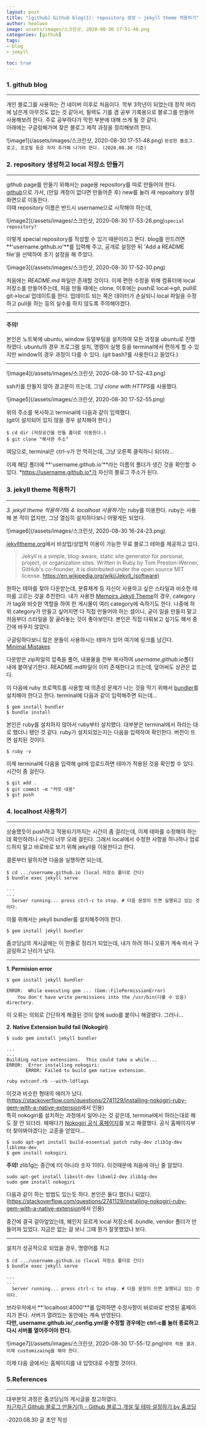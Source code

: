```yaml
---
layout: post
title: "[github] Github blog(1): repository 생성 ~ jekyll theme 적용하기"
author: healwon
image: assets/images/스크린샷, 2020-08-30 17-51-48.png
categories: [github]
tags:
- blog
- jekyll

toc: true
---
```


### 1. github blog
***
개인 블로그를 사용하는 건 네이버 이후로 처음이다. 학부 3학년이 되었는데 정작 머리에 남은게 아무것도 없는 것 같아서, 필력도 기를 겸 공부 기록용으로 블로그를 만들어 사용해보려 한다. 주로 공부하다가 막힌 부분에 대해 쓰게 될 것 같다.   
아래에는 구글링해가며 찾은 블로그 제작 과정을 정리해보려 한다.

![image1](/assets/images/스크린샷, 2020-08-30 17-51-48.png) ```완성한 블로그. 로고, 프로필 등은 차차 추가해 나가려 한다. (2020.08.30 기준)```

### 2. repository 생성하고 local 저장소 만들기
***
github page를 만들기 위해서는 page용 repository를 따로 만들어야 한다.   
[github](https://github.com/)으로 가서, (만일 계정이 없다면 만들어준 후) new를 눌러 새 repoaitory 설정 화면으로 이동한다.   
이때 repository 이름은 반드시 username으로 시작해야 하는데,   

![image2](/assets/images/스크린샷, 2020-08-30 17-53-26.png)```special repository?```

이렇게 special repository를 작성할 수 있기 때문이라고 뜬다. blog를 만드려면 **'username.github.io'**를 입력해 주고, 공개로 설정한 뒤 'Add a README file'을 선택하여 초기 설정을 해 주었다.   

![image3](/assets/images/스크린샷, 2020-08-30 17-52-30.png)

처음에는 *README.md* 파일만 존재할 것이다. 이제 편한 수정을 위해 컴퓨터에 local 저장소를 만들어주는데, 처음 만들 때에는 clone, 이후에는 push로 local->git, pull로 git->local 업데이트를 한다. 업데이트 되는 쪽은 데이터가 손실되니 local 파일을 수정하고 pull을 하는 등의 실수를 하지 않도록 주의해야겠다.   


***

#### 주의!   
본인은 노트북에 ubuntu, window 듀얼부팅을 설치하여 모든 과정을 ubuntu로 진행하였다. ubuntu의 경우 프로그램 설치, 명령어 실행 등을 terminal에서 편하게 할 수 있지만 window의 경우 과정이 다를 수 있다. (git bash?를 사용한다고 들었다.)   

***

![image4](/assets/images/스크린샷, 2020-08-30 17-52-43.png)

ssh키를 만들지 않아 경고문이 뜨는데, 그냥 *clone with HTTPS*를 사용했다.   

![image5](/assets/images/스크린샷, 2020-08-30 17-52-55.png)

위의 주소를 복사하고 terminal에 다음과 같이 입력했다.   
(git이 설치되어 있지 않을 경우 설치해야 한다.)
```terminal
$ cd dir (저장공간을 만들 폴더로 이동한다.)
$ git clone "복사한 주소"
```
여담으로, terminal은 ctrl-v가 안 먹히는데, 그냥 오른쪽 클릭하니 되더라...

이제 해당 폴더에 **'username.github.io'**라는 이름의 폴더가 생긴 것을 확인할 수 있다. *https://username.github.io*가 자신의 블로그 주소가 된다.

### 3. jekyll theme 적용하기
***
*3. jekyll theme 적용하기*와 *4. localhost 사용하기*는 ruby를 이용한다. ruby는 사용해 본 적이 없지만, 그냥 열심히 설치하다보니 어떻게든 되었다.

![image6](/assets/images/스크린샷, 2020-08-30 16-24-23.png)

[jekylltheme.org](http://jekyllthemes.org/)에서 비상업/상업적 이용이 가능한 무료 블로그 테마를 제공하고 있다. 

>Jekyll is a simple, blog-aware, static site generator for personal, project, or organization sites. Written in Ruby by Tom Preston-Werner, GitHub's co-founder, it is distributed under the open source MIT license. <https://en.wikipedia.org/wiki/Jekyll_(software)>

원하는 테마를 찾아 다운받는데, 분류체계 등 자신이 사용하고 싶은 스타일과 비슷한 테마를 고르는 것을 추천한다. 내가 사용한 [Memoirs Jekyll Theme](http://jekyllthemes.org/themes/memoirs-jekyll-theme/)의 경우, category가 tag와 비슷한 역할을 하여 한 게시물이 여러 category에 속하기도 한다. 나중에 하위 category가 만들고 싶어지면 다 직접 만들어야 하는 셈이니, 굳이 일을 만들지 말고 처음부더 스타일을 잘 골라놓는 것이 좋아보인다. 본인은 직접 다뤄보고 싶기도 해서 중간에 바꾸지 않았다.

구글링하다보니 많은 분들이 사용하시는 테마가 있어 여기에 링크를 남긴다.   
[Minimal Mistakes](https://mmistakes.github.io/minimal-mistakes/)

다운받은 zip파일의 압축을 풀어, 내용물을 전부 복사하여 *username.github.io*폴더 내에 붙여넣기한다. README.md파일이 이미 존재한다고 뜨는데, 덮어써도 상관은 없다.

이 다음에 ruby 프로젝트를 사용할 때 의존성 문제가 나는 것을 막기 위해서 [bundler](https://ruby-korea.github.io/bundler-site/)를 설치해야 한다고 한다. terminal에 다음과 같이 입력해주면 되는데...
```terminal
$ gem install bundler
$ bundle install
```
본인은 ruby를 설치하지 않아서 ruby부터 설치했다. 대부분은 terminal에서 하라는 대로 했더니 됐던 것 같다.
ruby가 설치되었는지는 다음을 입력하여 확인한다. 버전이 뜨면 설치된 것이다.
```terminal
$ ruby -v
```

이제 terminal에 다음을 입력해 git에 업로드하면 테마가 적용된 것을 확인할 수 있다. 시간이 좀 걸린다.
```terminal
$ git add .
$ git commit -m "커밋 내용"
$ git push
```

### 4. localhost 사용하기
***
상술했듯이 push하고 적용되기까지는 시간이 좀 걸리는데, 이제 테마를 수정해야 하는데 확인하려니 시간이 너무 오래 걸린다. 그래서 local에서 수정한 사항을 하나하나 업로드하지 말고 바로바로 보기 위해 jekyll을 이용한다고 한다.

결론부터 말하자면 다음을 실행하면 되는데,
```terminal
$ cd .../username.github.io (local 저장소 폴더로 간다)
$ bundle exec jekyll serve

...
...
  Server running... press ctrl-c to stop. # 다음 문장이 뜨면 실행되고 있는 것이다.
```

이를 위해서는 jekyll bundler를 설치해주어야 한다.
```terminal
$ gem install jekyll bundler
```
줌코딩님의 게시글에는 이 한줄로 정리가 되었는데, 내가 하려 하니 오류가 계속 떠서 구글링하고 난리가 났다.   

***

**1. Permision error**

```terminal
$ gem install jekyll bundler

ERROR:  While executing gem ... (Gem::FilePermissionError)
    You don't have write permissions into the /usr/bin(다를 수 있음) directory.
```
이 오류는 의외로 간단하게 해결된 것이 앞에 sudo를 붙이니 해결됐다. 그러나... 

**2. Native Extension build fail (Nokogiri)**

```terminal
$ sudo gem install jekyll bundler

...
...
Building native extensions.  This could take a while...
ERROR:  Error installing nokogiri:
       ERROR: Failed to build gem native extension.

ruby extconf.rb --with-ldflags
```
이것과 비슷한 형태의 에러가 났다.  
(<https://stackoverflow.com/questions/2741129/installing-nokogiri-ruby-gem-with-a-native-extension>에서 인용)  
특히 nokogiri를 설치하는 과정에서 일어나는 것 같은데, terminal에서 하라는대로 해도 잘 안 되더라. 
헤매다가 [Nokogiri 공식 홈페이지](https://nokogiri.org/tutorials/installing_nokogiri.html)를 보고 해결했다. 공식 홈페이지부터 찾아봐야겠다는 교훈을 얻었다...
```terminal
$ sudo apt-get install build-essential patch ruby-dev zlib1g-dev liblzma-dev
$ gem install nokogiri
```
**주의!** zlib1g는 중간에 l이 아니라 숫자 1이다. 이것때문에 처음에 아닌 줄 알았다.  
```terminal
sudo apt-get install libxslt-dev libxml2-dev zlib1g-dev
sudo gem install nokogiri
```
다음과 같이 하는 방법도 있는듯 하다. 본인은 둘다 했더니 되었다.(<https://stackoverflow.com/questions/2741129/installing-nokogiri-ruby-gem-with-a-native-extension>에서 인용)  

중간에 결국 갈아엎었는데, 왜인지 모르게 local 저장소에 .bundle, vendor 폴더가 만들어져 있었다. 지금은 없는 걸 보니 그때 뭔가 잘못했었나 보다.

***

설치가 성공적으로 되었을 경우, 명령어를 치고 
```terminal
$ cd .../username.github.io (local 저장소 폴더로 간다)
$ bundle exec jekyll serve

...
...
  Server running... press ctrl-c to stop. # 다음 문장이 뜨면 실행되고 있는 것이다.
```
브라우저에서 **'localhost:4000'**를 입력하면 수정사항이 바로바로 반영된 홈페이지가 뜬다. 서버가 열려있는 동안에는 계속 반영된다.   
**다만, username.github.io/_config.yml을 수정할 경우에는 ctrl-c를 눌러 종료하고 다시 서버를 열어주어야 한다.**

![image7](/assets/images/스크린샷, 2020-08-30 17-55-12.png)```테마 적용 결과. 이제 customizaing을 해야 한다.```

이제 다음 글에서는 홈페이지를 내 입맛대로 수정할 것이다.


### 5.References
***
대부분의 과정은 줌코딩님의 게시글을 참고하였다.   
[차근차근 Github 블로그 만들기(1) - Github 블로그 개설 및 테마 설정하기
by 줌코딩](https://zoomkoding.github.io/gitblog/2019/08/15/git-blog-1.html)

-2020.08.30 글 초안 작성
 
